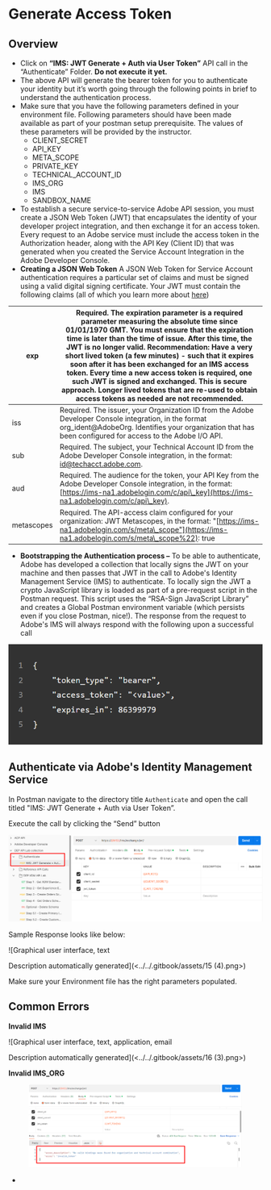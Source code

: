 # Generate Access Token

## Overview

* Click on **“IMS: JWT Generate + Auth via User Token”** API call in the “Authenticate” Folder. **Do not execute it yet.**
* The above API will generate the bearer token for you to authenticate your identity but it’s worth going through the following points in brief to understand the authentication process.
* Make sure that you have the following parameters defined in your environment file. Following parameters should have been made available as part of your postman setup prerequisite. The values of these parameters will be provided by the instructor.
  * CLIENT\_SECRET
  * API\_KEY
  * META\_SCOPE
  * PRIVATE\_KEY
  * TECHNICAL\_ACCOUNT\_ID
  * IMS\_ORG
  * IMS
  * SANDBOX\_NAME
* To establish a secure service-to-service Adobe API session, you must create a JSON Web Token (JWT) that encapsulates the identity of your developer project integration, and then exchange it for an access token. Every request to an Adobe service must include the access token in the Authorization header, along with the API Key (Client ID) that was generated when you created the Service Account Integration in the Adobe Developer Console.
* **Creating a JSON Web Token** A JSON Web Token for Service Account authentication requires a particular set of claims and must be signed using a valid digital signing certificate. Your JWT must contain the following claims (all of which you learn more about [here](https://developer.adobe.com/developer-console/docs/guides/authentication/JWT/))

| exp        | Required. The expiration parameter is a required parameter measuring the absolute time since 01/01/1970 GMT. You must ensure that the expiration time is later than the time of issue. After this time, the JWT is no longer valid. Recommendation: Have a very short lived token (a few minutes) - such that it expires soon after it has been exchanged for an IMS access token. Every time a new access token is required, one such JWT is signed and exchanged. This is secure approach. Longer lived tokens that are re-used to obtain access tokens as needed are not recommended. |
| ---------- | ---------------------------------------------------------------------------------------------------------------------------------------------------------------------------------------------------------------------------------------------------------------------------------------------------------------------------------------------------------------------------------------------------------------------------------------------------------------------------------------------------------------------------------------------------------------------------------------- |
| iss        | Required. The issuer, your Organization ID from the Adobe Developer Console integration, in the format org\_ident@AdobeOrg. Identifies your organization that has been configured for access to the Adobe I/O API.                                                                                                                                                                                                                                                                                                                                                                       |
| sub        | Required. The subject, your Technical Account ID from the Adobe Developer Console integration, in the format: [id@techacct.adobe.com](mailto:id@techacct.adobe.com).                                                                                                                                                                                                                                                                                                                                                                                                                     |
| aud        | Required. The audience for the token, your API Key from the Adobe Developer Console integration, in the format: [https://ims-na1.adobelogin.com/c/api\_key](https://ims-na1.adobelogin.com/c/api\_key).                                                                                                                                                                                                                                                                                                                                                                                  |
| metascopes | Required. The API-access claim configured for your organization: JWT Metascopes, in the format: "[https://ims-na1.adobelogin.com/s/meta\_scope"](https://ims-na1.adobelogin.com/s/meta\_scope%22): true                                                                                                                                                                                                                                                                                                                                                                                  |

* **Bootstrapping the Authentication process –** To be able to authenticate, Adobe has developed a collection that locally signs the JWT on your machine and then passes that JWT in the call to Adobe's Identity Management Service (IMS) to authenticate. To locally sign the JWT a crypto JavaScript library is loaded as part of a pre-request script in the Postman request. This script uses the “RSA-Sign JavaScript Library” and creates a Global Postman environment variable (which persists even if you close Postman, nice!). The response from the request to Adobe's IMS will always respond with the following upon a successful call

![](<../../.gitbook/assets/13 (2).png>)

## Authenticate via Adobe's Identity Management Service

In Postman navigate to the directory title `Authenticate` and open the call titled "IMS: JWT Generate + Auth via User Token”.&#x20;

Execute the call by clicking the “Send” button

![](<../../.gitbook/assets/14 (1).png>)

Sample Response looks like below:

![Graphical user interface, text

Description automatically generated](<../../.gitbook/assets/15 (4).png>)

Make sure your Environment file has the right parameters populated.&#x20;

## Common Errors

**Invalid IMS**

![Graphical user interface, text, application, email

Description automatically generated](<../../.gitbook/assets/16 (3).png>)

**Invalid IMS\_ORG**

<figure><img src="../../.gitbook/assets/invalid IMS ORG.png" alt=""><figcaption></figcaption></figure>

*
